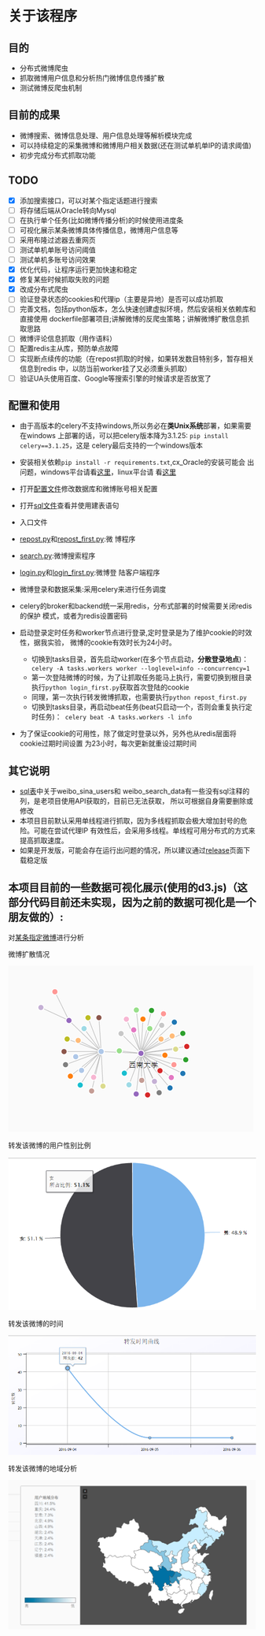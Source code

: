 # 关于该程序

## 目的
- 分布式微博爬虫
- 抓取微博用户信息和分析热门微博信息传播扩散
- 测试微博反爬虫机制


## 目前的成果
- 微博搜索、微博信息处理、用户信息处理等解析模块完成
- 可以持续稳定的采集微博和微博用户相关数据(还在测试单机单IP的请求阈值)
- 初步完成分布式抓取功能

## TODO
- [x] 添加搜索接口，可以对某个指定话题进行搜索
- [ ] 将存储后端从Oracle转向Mysql
- [ ] 在执行单个任务(比如微博传播分析)的时候使用进度条
- [ ] 可视化展示某条微博具体传播信息，微博用户信息等
- [ ] 采用布隆过滤器去重网页
- [ ] 测试单机单账号访问阈值
- [ ] 测试单机多账号访问效果
- [x] 优化代码，让程序运行更加快速和稳定
- [x] 修复某些时候抓取失败的问题
- [x] 改成分布式爬虫
- [ ] 验证登录状态的cookies和代理ip（主要是异地）是否可以成功抓取
- [ ] 完善文档，包括python版本，怎么快速创建虚拟环境，然后安装相关依赖库和直接使用
dockerfile部署项目;讲解微博的反爬虫策略；讲解微博扩散信息抓取思路
- [ ] 微博评论信息抓取（用作语料）
- [ ] 配置redis主从库，预防单点故障
- [ ] 实现断点续传的功能（在repost抓取的时候，如果转发数目特别多，暂存相关信息到redis
中，以防当前worker挂了又必须重头抓取）
- [ ] 验证UA头使用百度、Google等搜索引擎的时候请求是否放宽了

## 配置和使用
- 由于高版本的celery不支持windows,所以务必在**类Unix系统**部署，如果需要在windows
上部署的话，可以把celery版本降为3.1.25: ```pip install celery==3.1.25```，这是
celery最后支持的一个windows版本
- 安装相关依赖```pip install -r requirements.txt```,cx_Oracle的安装可能会
出问题，windows平台请看[这里](http://rookiefly.cn/detail/69)，linux平台请
看[这里](http://rookiefly.cn/detail/79)

- 打开[配置文件](./config/spider.yaml)修改数据库和微博账号相关配置
- 打开[sql文件](./config/sql/spider.sql)查看并使用建表语句
- 入口文件 
 - [repost.py](./tasks/repost.py)和[repost_first.py](repost_first.py):微
 博程序
 - [search.py](./tasks/search.py):微博搜索程序
 - [login.py](./tasks/login.py)和[login_first.py](login_first.py):微博登
 陆客户端程序

- 微博登录和数据采集:采用celery来进行任务调度
 - celery的broker和backend统一采用redis，分布式部署的时候需要关闭redis的保护
 模式，或者为redis设置密码
 - 启动登录定时任务和worker节点进行登录,定时登录是为了维护cookie的时效性，据我实验，
 微博的cookie有效时长为24小时。
   - 切换到tasks目录，首先启动worker(在多个节点启动，**分散登录地点**)：```celery
   -A tasks.workers
   worker --loglevel=info --concurrency=1```
   - 第一次登陆微博的时候，为了让抓取任务能马上执行，需要切换到根目录执行```python
   login_first.py```获取首次登陆的cookie
   - 同理，第一次执行转发微博抓取，也需要执行```python repost_first.py```
   - 切换到tasks目录，再启动beat任务(beat只启动一个，否则会重复执行定时任务)：```
   celery beat -A
   tasks.workers -l info```
 - 为了保证cookie的可用性，除了做定时登录以外，另外也从redis层面将cookie过期时间设置
 为23小时，每次更新就重设过期时间



## 其它说明
- [sql表](./config/sql/spider.sql)中关于weibo_sina_users和
weibo_search_data有一些没有sql注释的列，是老项目使用API获取的，目前已无法获取，
所以可根据自身需要删除或修改
- 本项目目前默认采用单线程进行抓取，因为多线程抓取会极大增加封号的危险。可能在尝试代理IP
有效性后，会采用多线程。单线程可用分布式的方式来提高抓取速度。
- 如果是开发版，可能会存在运行出问题的情况，所以建议通过[release](https://github.com/ResolveWang/WeiboSpider/releases)页面下载稳定版

## 本项目目前的一些数据可视化展示(使用的**d3.js**)（这部分代码目前还未实现，因为之前的数据可视化是一个朋友做的）:
对[某条指定微博](http://weibo.com/1973665271/E6HiqDiCg?refer_flag=1001030103_&type=comment#_rnd1473216182746)进行分析

微博扩散情况

![微博扩散](./img/kuosan.png)

转发该微博的用户性别比例

![用户性别比例](./img/sex.png)

转发该微博的时间

![转发曲线](./img/reposttime.png)

转发该微博的地域分析

![转发地域](./img/diyu.png)
